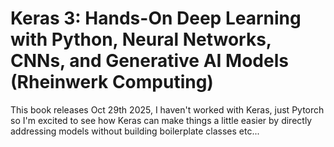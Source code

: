 # Keras 3: Hands-On Deep Learning with Python, Neural Networks, CNNs, and Generative AI Models (Rheinwerk Computing)

This book releases Oct 29th 2025, I haven't worked with Keras, just Pytorch so I'm excited to see how Keras can make things a little easier by directly addressing models without building boilerplate classes etc...